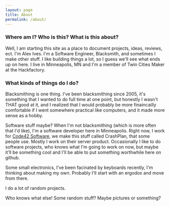 ```yaml
---
layout: page
title: About
permalink: /about/
---
```

### Where am I? Who is this? What is this about?

Well, I am starting this site as a place to document projects, ideas, reviews, ect. I'm Alex Ives. I'm a Software Engineer, Blacksmith, and sometimes I make other stuff. I like building things a lot, so I guess we'll see what ends up on here. I live in Minneapolis, MN and I'm a member of Twin Cities Maker at the Hackfactory. 

### What kinds of things do I do? 

Blacksmithing is one thing. I've been blacksmithing since 2005, it's something that I wanted to do full time at one point, but honestly I wasn't THAT good at it, and I realized that I would probably be more finaincailly comfortable if I went somewhere practical like computers, and it made more sense as a hobby.

Software stuff maybe? When I'm not blacksmithing (which is more often that I'd like), I'm a software developer here in Minneapolis. Right now, I work for [Code42 Software](http://www.code42.com), we make this stuff called CrashPlan, that some people use. Mostly I work on their server product. Occasionally I like to do software projects, who knows what I'm going to work on now, but maybe it'll be something cool and I'll be able to put something worthwhile here on github.

Some small electronics, I've been facinated by keyboards recently, I'm thinking about making my own. Probably I'll start with an ergodox and move from there.

I do a lot of random projects.

Who knows what else! Some random stuff? Maybe pictures or something?